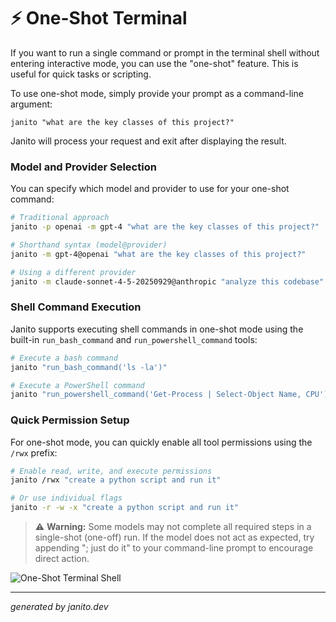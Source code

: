 # ⚡ One-Shot Terminal

If you want to run a single command or prompt in the terminal shell without entering interactive mode, you can use the "one-shot" feature. This is useful for quick tasks or scripting.

To use one-shot mode, simply provide your prompt as a command-line argument:

```
janito "what are the key classes of this project?"
```

Janito will process your request and exit after displaying the result.

### Model and Provider Selection

You can specify which model and provider to use for your one-shot command:

```bash
# Traditional approach
janito -p openai -m gpt-4 "what are the key classes of this project?"

# Shorthand syntax (model@provider)
janito -m gpt-4@openai "what are the key classes of this project?"

# Using a different provider
janito -m claude-sonnet-4-5-20250929@anthropic "analyze this codebase"
```

### Shell Command Execution

Janito supports executing shell commands in one-shot mode using the built-in `run_bash_command` and `run_powershell_command` tools:

```bash
# Execute a bash command
janito "run_bash_command('ls -la')"

# Execute a PowerShell command  
janito "run_powershell_command('Get-Process | Select-Object Name, CPU')"
```

### Quick Permission Setup

For one-shot mode, you can quickly enable all tool permissions using the `/rwx` prefix:

```bash
# Enable read, write, and execute permissions
janito /rwx "create a python script and run it"

# Or use individual flags
janito -r -w -x "create a python script and run it"
```

> ⚠️ **Warning:** Some models may not complete all required steps in a single-shot (one-off) run. If the model does not act as expected, try appending "; just do it" to your command-line prompt to encourage direct action.

![One-Shot Terminal Shell](../imgs/terminal-one-shot.png)

---
_generated by janito.dev_
